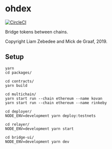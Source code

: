 ohdex
=====

[![CircleCI](https://circleci.com/gh/liamzebedee/ohdex/tree/master.svg?style=svg)](https://circleci.com/gh/liamzebedee/ohdex/tree/master)

Bridge tokens between chains.

Copyright Liam Zebedee and Mick de Graaf, 2019.

## Setup
```
yarn
cd packages/

cd contracts/
yarn build

cd multichain/
yarn start run --chain ethereum --name kovan
yarn start run --chain ethereum --name rinkeby

cd deployer/
NODE_ENV=development yarn deploy:testnets

cd relayer/
NODE_ENV=development yarn start

cd bridge-ui/
NODE_ENV=development yarn dev
```
